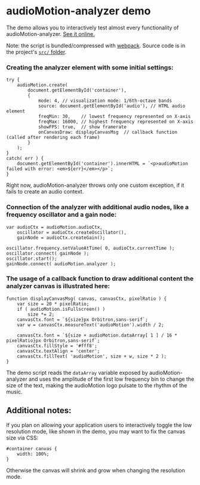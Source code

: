 audioMotion-analyzer demo
=========================

The demo allows you to interactively test almost every functionality of audioMotion-analyzer. [See it online.](https://hvianna.github.io/audioMotion-analyzer)

Note: the script is bundled/compressed with [webpack](https://webpack.js.org/). Source code is in the project's [`src/` folder](../src/).

### Creating the analyzer element with some initial settings:

```
try {
	audioMotion.create(
		document.getElementById('container'),
		{
			mode: 4, // visualization mode: 1/6th-octave bands
			source: document.getElementById('audio'), // HTML audio element
			freqMin: 30,    // lowest frequency represented on X-axis
			freqMax: 16000, // highest frequency represented on X-axis
			showFPS: true,  // show framerate
			onCanvasDraw: displayCanvasMsg  // callback function (called after rendering each frame)
		}
	);
}
catch( err ) {
	document.getElementById('container').innerHTML = `<p>audioMotion failed with error: <em>${err}</em></p>`;
}
```

Right now, audioMotion-analyzer throws only one custom exception, if it fails to create an audio context.

### Connection of the analyzer with additional audio nodes, like a frequency oscillator and a gain node:

```
var audioCtx = audioMotion.audioCtx,
	oscillator = audioCtx.createOscillator(),
	gainNode = audioCtx.createGain();

oscillator.frequency.setValueAtTime( 0, audioCtx.currentTime );
oscillator.connect( gainNode );
oscillator.start();
gainNode.connect( audioMotion.analyzer );
```

### The usage of a callback function to draw additional content the analyzer canvas is illustrated here:

```
function displayCanvasMsg( canvas, canvasCtx, pixelRatio ) {
	var size = 20 * pixelRatio;
	if ( audioMotion.isFullscreen() )
		size *= 2;
	canvasCtx.font = `${size}px Orbitron,sans-serif`;
	var w = canvasCtx.measureText('audioMotion').width / 2;

	canvasCtx.font = `${size + audioMotion.dataArray[ 1 ] / 16 * pixelRatio}px Orbitron,sans-serif`;
	canvasCtx.fillStyle = '#fff8';
	canvasCtx.textAlign = 'center';
	canvasCtx.fillText( 'audioMotion', size + w, size * 2 );
}
```

The demo script reads the `dataArray` variable exposed by audioMotion-analyzer and uses the amplitude of the first low frequency bin to change the size of the text, making the audioMotion logo pulsate to the rhythm of the music.


## Additional notes:

If you plan on allowing your application users to interactively toggle the low resolution mode, like shown in the demo, you may want to fix the canvas size via CSS:

```
#container canvas {
	width: 100%;
}
```

Otherwise the canvas will shrink and grow when changing the resolution mode.